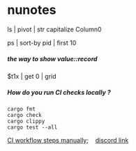 # nunotes

ls | pivot | str capitalize Column0

ps | sort-by pid | first 10

##### the way to show value::record
$t1x | get 0 | grid

##### How do you run CI checks locally ?

```
cargo fmt
cargo check
cargo clippy
cargo test --all
```

[CI workflow steps manually](https://github.com/nushell/engine-q/blob/main/.github/workflows/ci.yml); &nbsp;&nbsp;
[discord link](https://discord.com/channels/601130461678272522/889232844101156914/904688334578794516)
